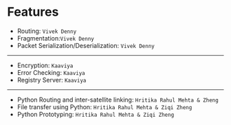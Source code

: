 # Features

* Routing:  ```Vivek Denny```
* Fragmentation:```Vivek Denny```
* Packet Serialization/Deserialization: ```Vivek Denny```
---
* Encryption: ```Kaaviya```
* Error Checking: ```Kaaviya```
* Registry Server: ```Kaaviya```
---
* Python Routing and inter-satellite linking: ```Hritika Rahul Mehta & Zheng```
* File transfer using Python: ```Hritika Rahul Mehta & Ziqi Zheng```
* Python Prototyping: ```Hritika Rahul Mehta & Ziqi Zheng```
